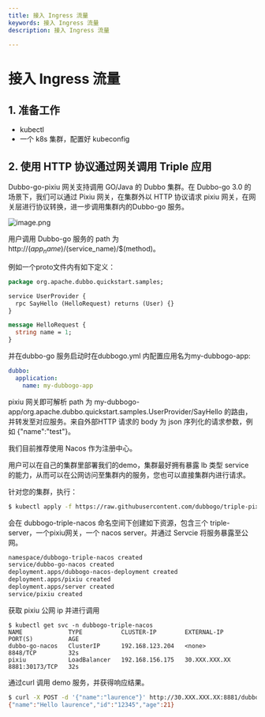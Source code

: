 ```yaml
---
title: 接入 Ingress 流量
keywords: 接入 Ingress 流量
description: 接入 Ingress 流量

---
```


# 接入 Ingress 流量

## 1. 准备工作

- kubectl
- 一个 k8s 集群，配置好 kubeconfig 

## 2. 使用 HTTP 协议通过网关调用 Triple 应用

Dubbo-go-pixiu 网关支持调用 GO/Java 的 Dubbo 集群。在 Dubbo-go 3.0 的场景下，我们可以通过 Pixiu 网关，在集群外以 HTTP 协议请求 pixiu 网关，在网关层进行协议转换，进一步调用集群内的Dubbo-go 服务。

![image.png](https://raw.githubusercontent.com/dubbogo/dubbogo.github.io/master/img/triple-pixiu.png)

用户调用 Dubbo-go 服务的 path 为http://$(app_name)/$(service_name)/$(method)。

例如一个proto文件内有如下定义：

```protobuf
package org.apache.dubbo.quickstart.samples;

service UserProvider {
  rpc SayHello (HelloRequest) returns (User) {}
}

message HelloRequest {
  string name = 1;
}
```

并在dubbo-go 服务启动时在dubbogo.yml 内配置应用名为my-dubbogo-app:

```yaml
dubbo:
  application:
    name: my-dubbogo-app
```

pixiu 网关即可解析 path 为 my-dubbogo-app/org.apache.dubbo.quickstart.samples.UserProvider/SayHello 的路由，并转发至对应服务。来自外部HTTP 请求的 body 为 json 序列化的请求参数，例如 {"name":"test"}。

我们目前推荐使用 Nacos 作为注册中心。

用户可以在自己的集群里部署我们的demo，集群最好拥有暴露 lb 类型 service 的能力，从而可以在公网访问至集群内的服务，您也可以直接集群内进行请求。

针对您的集群，执行：

```bash
$ kubectl apply -f https://raw.githubusercontent.com/dubbogo/triple-pixiu-demo/master/deploy/pixiu-triple-demo.yml
```

会在 dubbogo-triple-nacos 命名空间下创建如下资源，包含三个 triple-server，一个pixiu网关，一个 nacos server。并通过 Servcie 将服务暴露至公网。

```bash
namespace/dubbogo-triple-nacos created
service/dubbo-go-nacos created
deployment.apps/dubbogo-nacos-deployment created
deployment.apps/pixiu created
deployment.apps/server created
service/pixiu created
```

获取 pixiu 公网 ip 并进行调用

```pgsql
$ kubectl get svc -n dubbogo-triple-nacos
NAME             TYPE           CLUSTER-IP        EXTERNAL-IP     PORT(S)          AGE
dubbo-go-nacos   ClusterIP      192.168.123.204   <none>          8848/TCP         32s
pixiu            LoadBalancer   192.168.156.175   30.XXX.XXX.XX   8881:30173/TCP   32s
```

通过curl 调用 demo 服务，并获得响应结果。

```bash
$ curl -X POST -d '{"name":"laurence"}' http://30.XXX.XXX.XX:8881/dubbogoDemoServer/org.apache.dubbo.laurence.samples.UserProvider/SayHello
{"name":"Hello laurence","id":"12345","age":21}
```